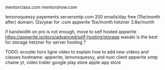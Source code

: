 mentorclass.com
mentorshow.com

lemonsqueezy payements
serversmtp.com 200 emails/day free (15e/month after)
domain: 12e/year for .com
appwrite 15e/month
hetzner 3.8e/month

if bandwidth on pro is not enough, move to self hosted appwrite https://appwrite.io/docs/advanced/self-hosting/storage
wasabi is the best for storage
hetzner for server hosting ?

TODO:
ecouter hors ligne
video to explain how to add new videos and classes
hostname: appwrite, lemonsquessy, and nuxt client
appwrite smtp
chaine yt, video trailer
google play store
apple app store
